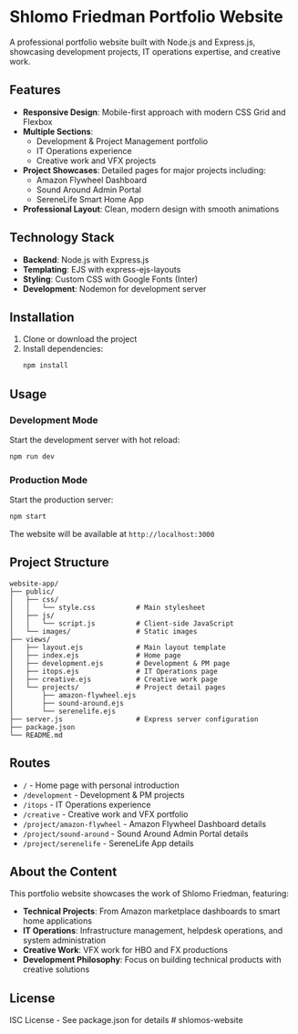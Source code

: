 # Shlomo Friedman Portfolio Website

A professional portfolio website built with Node.js and Express.js, showcasing development projects, IT operations expertise, and creative work.

## Features

- **Responsive Design**: Mobile-first approach with modern CSS Grid and Flexbox
- **Multiple Sections**: 
  - Development & Project Management portfolio
  - IT Operations experience
  - Creative work and VFX projects
- **Project Showcases**: Detailed pages for major projects including:
  - Amazon Flywheel Dashboard
  - Sound Around Admin Portal
  - SereneLife Smart Home App
- **Professional Layout**: Clean, modern design with smooth animations

## Technology Stack

- **Backend**: Node.js with Express.js
- **Templating**: EJS with express-ejs-layouts
- **Styling**: Custom CSS with Google Fonts (Inter)
- **Development**: Nodemon for development server

## Installation

1. Clone or download the project
2. Install dependencies:
   ```bash
   npm install
   ```

## Usage

### Development Mode
Start the development server with hot reload:
```bash
npm run dev
```

### Production Mode
Start the production server:
```bash
npm start
```

The website will be available at `http://localhost:3000`

## Project Structure

```
website-app/
├── public/
│   ├── css/
│   │   └── style.css          # Main stylesheet
│   ├── js/
│   │   └── script.js          # Client-side JavaScript
│   └── images/                # Static images
├── views/
│   ├── layout.ejs             # Main layout template
│   ├── index.ejs              # Home page
│   ├── development.ejs        # Development & PM page
│   ├── itops.ejs              # IT Operations page
│   ├── creative.ejs           # Creative work page
│   └── projects/              # Project detail pages
│       ├── amazon-flywheel.ejs
│       ├── sound-around.ejs
│       └── serenelife.ejs
├── server.js                  # Express server configuration
├── package.json
└── README.md
```

## Routes

- `/` - Home page with personal introduction
- `/development` - Development & PM projects
- `/itops` - IT Operations experience
- `/creative` - Creative work and VFX portfolio
- `/project/amazon-flywheel` - Amazon Flywheel Dashboard details
- `/project/sound-around` - Sound Around Admin Portal details
- `/project/serenelife` - SereneLife App details

## About the Content

This portfolio website showcases the work of Shlomo Friedman, featuring:

- **Technical Projects**: From Amazon marketplace dashboards to smart home applications
- **IT Operations**: Infrastructure management, helpdesk operations, and system administration
- **Creative Work**: VFX work for HBO and FX productions
- **Development Philosophy**: Focus on building technical products with creative solutions

## License

ISC License - See package.json for details
#   s h l o m o s - w e b s i t e 
 
 

